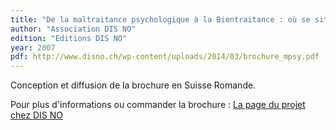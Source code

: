 ```yaml
---
title: "De la maltraitance psychologique à la Bientraitance : où se situer ?"
author: "Association DIS NO"
edition: "Editions DIS NO"
year: 2007
pdf: http://www.disno.ch/wp-content/uploads/2014/03/brochure_mpsy.pdf
---
```

Conception et diffusion de la brochure en Suisse Romande.

Pour plus d'informations ou commander la brochure : [La page du projet chez DIS NO][1]

[1]: http://disno.ch/brochure_mpsy.htm
